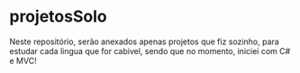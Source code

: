 # projetosSolo

Neste repositório, serão anexados apenas projetos que fiz sozinho, para estudar cada lingua que for cabivel, sendo que no momento, iniciei com C# e MVC!